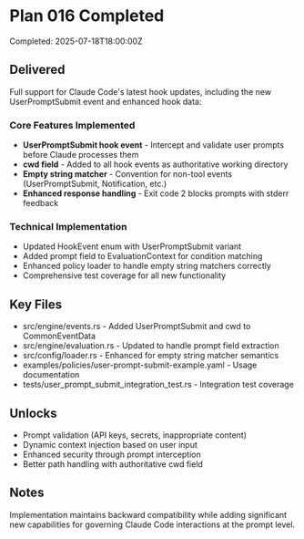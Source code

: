 # Plan 016 Completed

Completed: 2025-07-18T18:00:00Z

## Delivered

Full support for Claude Code's latest hook updates, including the new UserPromptSubmit event and enhanced hook data:

### Core Features Implemented
- **UserPromptSubmit hook event** - Intercept and validate user prompts before Claude processes them
- **cwd field** - Added to all hook events as authoritative working directory
- **Empty string matcher** - Convention for non-tool events (UserPromptSubmit, Notification, etc.)
- **Enhanced response handling** - Exit code 2 blocks prompts with stderr feedback

### Technical Implementation
- Updated HookEvent enum with UserPromptSubmit variant
- Added prompt field to EvaluationContext for condition matching
- Enhanced policy loader to handle empty string matchers correctly
- Comprehensive test coverage for all new functionality

## Key Files

- src/engine/events.rs - Added UserPromptSubmit and cwd to CommonEventData
- src/engine/evaluation.rs - Updated to handle prompt field extraction
- src/config/loader.rs - Enhanced for empty string matcher semantics
- examples/policies/user-prompt-submit-example.yaml - Usage documentation
- tests/user_prompt_submit_integration_test.rs - Integration test coverage

## Unlocks

- Prompt validation (API keys, secrets, inappropriate content)
- Dynamic context injection based on user input
- Enhanced security through prompt interception
- Better path handling with authoritative cwd field

## Notes

Implementation maintains backward compatibility while adding significant new capabilities for governing Claude Code interactions at the prompt level.